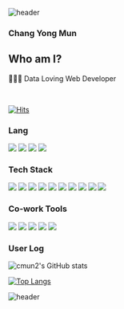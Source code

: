 ![header](https://capsule-render.vercel.app/api?type=Waving&color=gradient&height=250&section=header&text=✔CMUN2&fontSize=90&animation=scaleIn)
### Chang Yong Mun

<h2>Who am I?</h2>
<p>👨🏻‍💻 Data Loving Web Developer</p>
</br>


[![Hits](https://hits.seeyoufarm.com/api/count/incr/badge.svg?url=https%3A%2F%2Fgithub.com%2Fcmun2&count_bg=%23C2C4BF&title_bg=%230F06FF&icon=github.svg&icon_color=%23FFFFFF&title=hits&edge_flat=false)](https://hits.seeyoufarm.com)


<h3><b>Lang</b></h3>
<p>
  <img src="https://img.shields.io/badge/HTML5-E34F26?style=for-the-badge&logo=HTML5&logoColor=white"/>
  <img src="https://img.shields.io/badge/CSS3-1572B6?style=for-the-badge&logo=CSS3&logoColor=white"/>
  <img src="https://img.shields.io/badge/JavaScript-F7DF1E?style=for-the-badge&logo=Javascript&logoColor=black"/>
  
  <img src="https://img.shields.io/badge/Python-3776AB?style=for-the-badge&logo=Python&logoColor=white"/>

  
</p>
<h3><b>Tech Stack</b></h3>
<p>
  <img src="https://img.shields.io/badge/React-61DAFB?style=for-the-badge&logo=React&logoColor=white"/>
  <img src="https://img.shields.io/badge/Redux Toolkit-764ABC?style=for-the-badge&logo=Redux&logoColor=white"/>
  <img src="https://img.shields.io/badge/React Hook Form-EC5990?style=for-the-badge&logo=ReactHookForm&logoColor=white"/>
  <img src="https://img.shields.io/badge/Vite-646CFF?style=for-the-badge&logo=Vite&logoColor=white"/>
  <img src="https://img.shields.io/badge/styled components-DB7093?style=for-the-badge&logo=styled-components&logoColor=white"/>
  <img src="https://img.shields.io/badge/Amazon S3-569A31?style=for-the-badge&logo=Amazon S3&logoColor=white"/>
  <img src="https://img.shields.io/badge/Amazon EC2-FF9900?style=for-the-badge&logo=Amazon EC2&logoColor=white"/>
  <img src="https://img.shields.io/badge/Anaconda-44A833?style=for-the-badge&logo=Anaconda&logoColor=white"/>
  <img src="https://img.shields.io/badge/Tableau-E97627?style=for-the-badge&logo=Tableau&logoColor=white"/>
  <img src="https://img.shields.io/badge/TensorFlow-FF6F00?style=for-the-badge&logo=TensorFlow&logoColor=white"/>
</p>

<h3><b>Co-work Tools</b></h3>
<p>
  <img src="https://img.shields.io/badge/GitHub Desktop-181717?style=for-the-badge&logo=GitHub&logoColor=white"/>
  <img src="https://img.shields.io/badge/GitHub Actions-2088FF?style=for-the-badge&logo=GitHub Actions&logoColor=white"/>
  <img src="https://img.shields.io/badge/Notion-000000?style=for-the-badge&logo=Notion&logoColor=white"/>
  <img src="https://img.shields.io/badge/Figma-F24E1E?style=for-the-badge&logo=Figma&logoColor=white"/>
  <img src="https://img.shields.io/badge/Slack-4A154B?style=for-the-badge&logo=Slack&logoColor=white"/>
</p>

<h3><p>User Log</p></h3>

![cmun2's GitHub stats](https://github-readme-stats.vercel.app/api?username=cmun2&show_icons=true&theme=radical)

[![Top Langs](https://github-readme-stats.vercel.app/api/top-langs/?username=cmun2&layout=compact)](https://github.com/cmun2/github-readme-stats)


![header](https://capsule-render.vercel.app/api?type=Wave&reversal=true&color=87CEEB&height=150&section=footer&text=Thanks&nbsp;&nbsp;for&nbsp;&nbsp;visit&fontSize=30&fontColor=ffffff&animation=fadeIn&fontAlignY=90)


<!--
**cmun2/cmun2** is a ✨ _special_ ✨ repository because its `README.md` (this file) appears on your GitHub profile.

Here are some ideas to get you started:

- 🔭 I’m currently working on ...
- 🌱 I’m currently learning ...
- 👯 I’m looking to collaborate on ...
- 🤔 I’m looking for help with ...
- 💬 Ask me about ...
- 📫 How to reach me: ...
- 😄 Pronouns: ...
- ⚡ Fun fact: ...
-->
